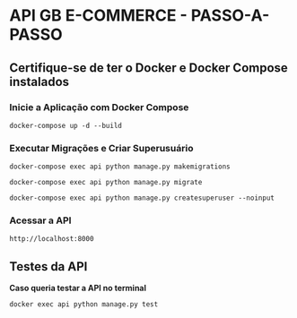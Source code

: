 # API GB E-COMMERCE - PASSO-A-PASSO

## Certifique-se de ter o Docker e Docker Compose instalados

### Inicie a Aplicação com Docker Compose
<div>
  <span class="copy-icon">
    <i class="fas fa-copy"></i>
  </span>
  <pre><code>docker-compose up -d --build</code></pre>
</div>

### Executar Migrações e Criar Superusuário
<div>
  <span class="copy-icon">
    <i class="fas fa-copy"></i>
  </span>
  <pre><code>docker-compose exec api python manage.py makemigrations</code></pre>
</div>
<div>
  <span class="copy-icon">
    <i class="fas fa-copy"></i>
  </span>
  <pre><code>docker-compose exec api python manage.py migrate</code></pre>
</div>

<div>
  <span class="copy-icon">
    <i class="fas fa-copy"></i>
  </span>
  <pre><code>docker-compose exec api python manage.py createsuperuser --noinput</code></pre>
</div>

### Acessar a API
<div>
  <span class="copy-icon">
    <i class="fas fa-copy"></i>
  </span>
  <pre><code>http://localhost:8000</code></pre>
</div>

## Testes da API
**Caso queria testar a API no terminal**
<div>
  <span class="copy-icon">
    <i class="fas fa-copy"></i>
  </span>
  <pre><code>docker exec api python manage.py test</code></pre>
</div>
